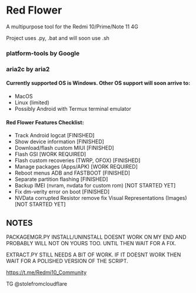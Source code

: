 # Red Flower
A multipurpose tool for the Redmi 10/Prime/Note 11 4G 

Project uses .py, .bat and will soon use .sh

### platform-tools by Google
### aria2c by aria2

#### Currently supported OS is Windows. Other OS support will soon arrive to:
- MacOS
- Linux (limited)
- Possibly Android with Termux terminal emulator

#### Red Flower Features Checklist:
- Track Android logcat [FINISHED]
- Show device information [FINISHED]
- Download/flash custom MIUI [FINISHED]
- Flash GSI [WORK REQUIRED]
- Flash custom recoveries (TWRP, OFOX) [FINISHED]
- Manage packages (Apps/APK) [WORK REQUIRED]
- Reboot menus ADB and FASTBOOT [FINISHED]
- Separate partition flashing [FINISHED]
- Backup IMEI (nvram, nvdata for custom rom) [NOT STARTED YET]
- Fix dm-verity error on boot [FINISHED]
- NVData corrupted Resistor remove fix Visual Representations (Images) [NOT STARTED YET]

## NOTES

PACKAGEMGR.PY INSTALL/UNINSTALL DOESNT WORK ON MY END AND PROBABLY WILL NOT ON YOURS TOO. UNTIL THEN WAIT FOR A FIX.

EXTRACT.PY STILL NEEDS A BIT OF WORK. IF IT DOESNT WORK THEN WAIT FOR A POLISHED VERSION OF THE SCRIPT.

https://t.me/Redmi10_Community

TG @stolefromcloudflare
